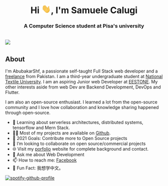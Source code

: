 
<h1 align="center">Hi <img src="https://raw.githubusercontent.com/ABSphreak/ABSphreak/master/gifs/Hi.gif" width="30px">, I'm Samuele Calugi</h1>
<h3 align="center">A Computer Science student at Pisa's university</h3>

## ![](https://activity-graph.herokuapp.com/graph?username=Walrus98&theme=react-dark&hide_border=true&area=true)

## About

I'm AbubakarShf, a passionate self-taught Full Stack web developer and a [freelance](https://www.fiverr.com/users/abubakarshf) from Pakistan.
I am a third-year undergraduate student at [National Textile University](https://www.ntu.edu.pk/). I am an aspiring Junior web Developer at [EESTONE](https://www.ee-stone.com/). My other interests aside from web Dev are Backend Development, DevOps and Flutter.

I am also an open-source enthusiast. I learned a lot from the open-source community and I love how collaboration and knowledge sharing happened through open-source.

<ul>
<li>🧐 Learning about serverless architectures, distributed systems, tensorflow 
and Mern Stack.</li>
<li>👨‍💻 Most of my projects are available on <a href="https://github.com/AbubakarShf"   target="_blank">Github</a>.</li>
<li>🥅 2021 Goals: Contribute more to Open Source projects</li>
<li>👯 I’m looking to collaborate on open source/commercial projects</li>
<li>🌐 Visit my <a href="#">porfolio</a> website for complete background and contact.</li>
<li>💬 Ask me about Web Development</li>
<li>📫 How to reach me:
<a href="https://www.facebook.com/abubakar.jutt.5283/">Facebook</a>
</li>
<li>🎉 Fun Fact: 我想学中文。</li>
</ul>

[![spotify-github-profile](https://spotify-github-profile.vercel.app/api/view?uid=mrwalrus98&cover_image=true&theme=default)](https://spotify-github-profile.vercel.app/api/view?uid=mrwalrus98&redirect=true)
